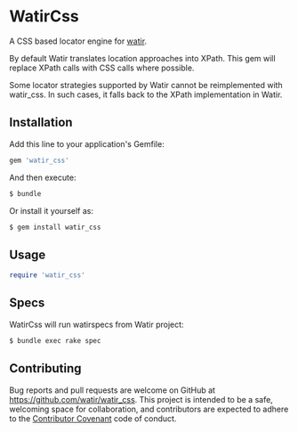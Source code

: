 # WatirCss

A CSS based locator engine for [watir](https://github.com/watir/watir).

By default Watir translates location approaches into XPath. This gem will replace XPath calls
with CSS calls where possible.

Some locator strategies supported by Watir cannot be reimplemented with watir_css. 
In such cases, it falls back to the XPath implementation in Watir.

## Installation

Add this line to your application's Gemfile:

```ruby
gem 'watir_css'
```

And then execute:

```bash
$ bundle
```

Or install it yourself as:

```bash
$ gem install watir_css
```

## Usage

```ruby
require 'watir_css'
```

## Specs

WatirCss will run watirspecs from Watir project:

```bash
$ bundle exec rake spec
```

## Contributing

Bug reports and pull requests are welcome on GitHub at https://github.com/watir/watir_css.
This project is intended to be a safe, welcoming space for collaboration,
and contributors are expected to adhere to the [Contributor Covenant](contributor-covenant.org) code of conduct.
